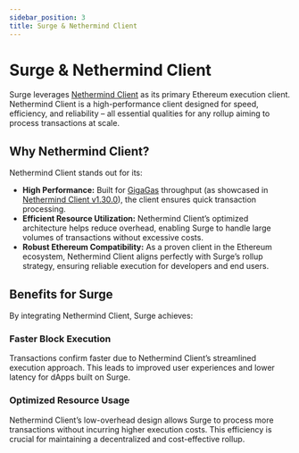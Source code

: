 ```yaml
---
sidebar_position: 3
title: Surge & Nethermind Client
---
```


# Surge & Nethermind Client

Surge leverages [Nethermind Client](https://www.nethermind.io/nethermind-client) as its primary Ethereum execution client. Nethermind Client is a high-performance client designed for speed, efficiency, and reliability – all essential qualities for any rollup aiming to process transactions at scale.

## Why Nethermind Client?

Nethermind Client stands out for its:
- **High Performance:** Built for [GigaGas](./gigagas.md) throughput (as showcased in [Nethermind Client v1.30.0](https://github.com/NethermindEth/nethermind/releases/tag/1.30.0)), the client ensures quick transaction processing.
- **Efficient Resource Utilization:** Nethermind Client’s optimized architecture helps reduce overhead, enabling Surge to handle large volumes of transactions without excessive costs.
- **Robust Ethereum Compatibility:** As a proven client in the Ethereum ecosystem, Nethermind Client aligns perfectly with Surge’s rollup strategy, ensuring reliable execution for developers and end users.

## Benefits for Surge

By integrating Nethermind Client, Surge achieves:

### Faster Block Execution
Transactions confirm faster due to Nethermind Client’s streamlined execution approach. This leads to improved user experiences and lower latency for dApps built on Surge.

### Optimized Resource Usage
Nethermind Client’s low-overhead design allows Surge to process more transactions without incurring higher execution costs. This efficiency is crucial for maintaining a decentralized and cost-effective rollup.
